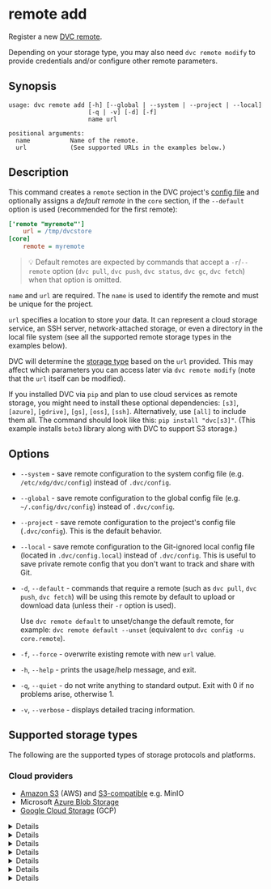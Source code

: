 # remote add

Register a new [DVC remote](/doc/user-guide/data-management/remote-storage).

<admon type="tip">

Depending on your storage type, you may also need `dvc remote modify` to provide
credentials and/or configure other remote parameters.

</admon>

## Synopsis

```usage
usage: dvc remote add [-h] [--global | --system | --project | --local]
                      [-q | -v] [-d] [-f]
                      name url

positional arguments:
  name           Name of the remote.
  url            (See supported URLs in the examples below.)
```

## Description

This command creates a `remote` section in the <abbr>DVC project</abbr>'s
[config file](/doc/command-reference/config) and optionally assigns a _default
remote_ in the `core` section, if the `--default` option is used (recommended
for the first remote):

```ini
['remote "myremote"']
    url = /tmp/dvcstore
[core]
    remote = myremote
```

> 💡 Default remotes are expected by commands that accept a `-r`/`--remote`
> option (`dvc pull`, `dvc push`, `dvc status`, `dvc gc`, `dvc fetch`) when that
> option is omitted.

`name` and `url` are required. The `name` is used to identify the remote and
must be unique for the project.

`url` specifies a location to store your data. It can represent a cloud storage
service, an SSH server, network-attached storage, or even a directory in the
local file system (see all the supported remote storage types in the examples
below).

DVC will determine the [storage type](#supported-storage-types) based on the
`url` provided. This may affect which parameters you can access later via
`dvc remote modify` (note that the `url` itself can be modified).

<admon type="tip">

If you installed DVC via `pip` and plan to use cloud services as remote storage,
you might need to install these optional dependencies: `[s3]`, `[azure]`,
`[gdrive]`, `[gs]`, `[oss]`, `[ssh]`. Alternatively, use `[all]` to include them
all. The command should look like this: `pip install "dvc[s3]"`. (This example
installs `boto3` library along with DVC to support S3 storage.)

</admon>

## Options

- `--system` - save remote configuration to the system config file (e.g.
  `/etc/xdg/dvc/config`) instead of `.dvc/config`.

- `--global` - save remote configuration to the global config file (e.g.
  `~/.config/dvc/config`) instead of `.dvc/config`.

- `--project` - save remote configuration to the project's config file
  (`.dvc/config`). This is the default behavior.

- `--local` - save remote configuration to the Git-ignored local config file
  (located in `.dvc/config.local`) instead of `.dvc/config`. This is useful to
  save private remote config that you don't want to track and share with Git.

- `-d`, `--default` - commands that require a remote (such as `dvc pull`,
  `dvc push`, `dvc fetch`) will be using this remote by default to upload or
  download data (unless their `-r` option is used).

  Use `dvc remote default` to unset/change the default remote, for example:
  `dvc remote default --unset` (equivalent to `dvc config -u core.remote`).

- `-f`, `--force` - overwrite existing remote with new `url` value.

- `-h`, `--help` - prints the usage/help message, and exit.

- `-q`, `--quiet` - do not write anything to standard output. Exit with 0 if no
  problems arise, otherwise 1.

- `-v`, `--verbose` - displays detailed tracing information.

## Supported storage types

The following are the supported types of storage protocols and platforms.

### Cloud providers

- [Amazon S3] (AWS) and [S3-compatible] e.g. MinIO
- Microsoft [Azure Blob Storage]
- [Google Cloud Storage] (GCP)

[amazon s3]: /doc/user-guide/data-management/remote-storage/amazon-s3
[s3-compatible]:
  /doc/user-guide/data-management/remote-storage/amazon-s3#s3-compatible-servers-non-amazon
[azure blob storage]:
  /doc/user-guide/data-management/remote-storage/azure-blob-storage
[google cloud storage]:
  /doc/user-guide/data-management/remote-storage/google-cloud-storage

<details>

### Google Drive

To start using a GDrive remote, first add it with a
[valid URL format](/doc/user-guide/how-to/setup-google-drive-remote#url-format).
Then use any DVC command that needs to connect to it (e.g. `dvc pull` or
`dvc push` once there's tracked data to synchronize). For example:

```cli
$ dvc remote add -d myremote gdrive://0AIac4JZqHhKmUk9PDA/dvcstore
$ dvc push  # Assuming there's data to push

Go to the following link in your browser:

    https://accounts.google.com/o/oauth2/auth # ... copy this link

Enter verification code: # <- enter resulting code
```

See `dvc remote modify` for a list of other GDrive parameters, or
[Set up a Google Drive DVC Remote](/doc/user-guide/how-to/setup-google-drive-remote)
for a full guide on using Google Drive as DVC remote storage.

Note that GDrive remotes are not "trusted" by default. This means that the
[`verify`](/doc/command-reference/remote/modify#available-parameters-for-all-remotes)
parameter is enabled on this type of storage, so DVC recalculates the file
hashes upon download (e.g. `dvc pull`), to make sure that these haven't been
modified.

> Note our [Privacy Policy (Google APIs)](/doc/user-guide/privacy).

</details>

<details>

### Aliyun OSS

First you need to set up OSS storage on Aliyun Cloud. Then, use an S3 style URL
for OSS storage, and configure the
[endpoint](https://www.alibabacloud.com/help/doc-detail/31837.html):

```cli
$ dvc remote add -d myremote oss://mybucket/path
$ dvc remote modify myremote oss_endpoint endpoint
```

To set key id, key secret and endpoint (or any other OSS parameter), use
`dvc remote modify` as show below. Use the `--local` option to avoid committing
your secrets to Git:

```cli
$ dvc remote modify --local myremote oss_key_id 'mykey'
$ dvc remote modify --local myremote oss_key_secret 'mysecret'
```

**Testing your OSS storage using docker**

Start a container running an OSS emulator, and set up the environment variables,
for example:

```cli
$ git clone https://github.com/nanaya-tachibana/oss-emulator.git
$ docker image build -t oss:1.0 oss-emulator
$ docker run --detach -p 8880:8880 --name oss-emulator oss:1.0
$ export OSS_BUCKET='mybucket'
$ export OSS_ENDPOINT='endpoint'
$ export OSS_ACCESS_KEY_ID='mykey'
$ export OSS_ACCESS_KEY_SECRET='mysecret'
```

> Uses default key id and key secret when they are not given, which gives read
> access to public read bucket and public bucket.

</details>

<details>

### SSH

```cli
$ dvc remote add -d myremote ssh://user@example.com/path
```

> See `dvc remote modify` for a full list of SSH parameters.

⚠️ DVC requires both SSH and SFTP access to work with remote SSH locations.
Check that you can connect both ways with tools like `ssh` and `sftp`
(GNU/Linux).

> Note that the server's SFTP root might differ from its physical root (`/`).

</details>

<details>

### HDFS

⚠️ Using HDFS with a Hadoop cluster might require additional setup. Our
assumption is that the client is set up to use it. Specifically, [`libhdfs`]
should be installed.

[`libhdfs`]:
  https://hadoop.apache.org/docs/stable/hadoop-project-dist/hadoop-hdfs/LibHdfs.html

💡 Using an HDFS cluster as remote storage is also supported via the WebHDFS
API. Read more about it by expanding the WebHDFS section below.

```cli
$ dvc remote add -d myremote hdfs://user@example.com/path
```

> See `dvc remote modify` for a full list of HDFS parameters.

</details>

<details>

### WebHDFS

⚠️ Using WebHDFS requires to enable REST API access in the cluster: set the
config property `dfs.webhdfs.enabled` to `true` in `hdfs-site.xml`.

If your cluster is secured, then WebHDFS is commonly used with Kerberos and
HTTPS. To enable these for the DVC remote, set `use_https` and `kerberos` to
`true`.

```cli
$ dvc remote add -d myremote webhdfs://example.com/path
$ dvc remote modify myremote use_https true
$ dvc remote modify myremote kerberos true
$ dvc remote modify --local myremote token SOME_BASE64_ENCODED_TOKEN
```

💡 You may want to run `kinit` before using the remote to make sure you have an
active kerberos session.

> `token` contains sensitive user info. Therefore, it's safer to add it with the
> `--local` option, so it's written to a Git-ignored config file.

> See `dvc remote modify` for a full list of WebHDFS parameters.

</details>

<details>

### HTTP

```cli
$ dvc remote add -d myremote https://example.com/path
```

> See `dvc remote modify` for a full list of HTTP parameters.

</details>

<details>

### WebDAV

```cli
$ dvc remote add -d myremote \
                    webdavs://example.com/owncloud/remote.php/dav
```

If your remote is located in a subfolder of your WebDAV server e.g.
`files/myuser`, this path may be appended to the base URL:

```cli
$ dvc remote add -d myremote \
      webdavs://example.com/owncloud/remote.php/dav/files/myuser
```

> See `dvc remote modify` for a full list of WebDAV parameters.

</details>
